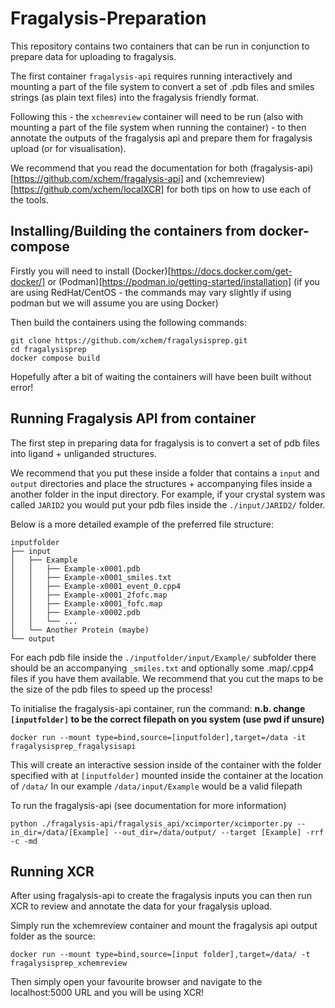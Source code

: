 # Fragalysis-Preparation

This repository contains two containers that can be run in conjunction to prepare data for uploading to fragalysis.

The first container `fragalysis-api` requires running interactively and mounting a part of the file system to convert a set of .pdb files and smiles strings (as plain text files) into the fragalysis friendly format.

Following this - the `xchemreview` container will need to be run (also with mounting a part of the file system when running the container) - to then annotate the outputs of the fragalysis api and prepare them for fragalysis upload (or for visualisation).

We recommend that you read the documentation for both (fragalysis-api)[https://github.com/xchem/fragalysis-api] and (xchemreview)[https://github.com/xchem/localXCR] for both tips on how to use each of the tools.

## Installing/Building the containers from docker-compose

Firstly you will need to install (Docker)[https://docs.docker.com/get-docker/] or (Podman)[https://podman.io/getting-started/installation] (if you are using RedHat/CentOS - the commands may vary slightly if using podman but we will assume you are using Docker)

Then build the containers using the following commands:

```
git clone https://github.com/xchem/fragalysisprep.git
cd fragalysisprep
docker compose build
```

Hopefully after a bit of waiting the containers will have been built without error!

## Running Fragalysis API from container

The first step in preparing data for fragalysis is to convert a set of pdb files into ligand + unliganded structures.

We recommend that you put these inside a folder that contains a `input` and `output` directories and place the structures + accompanying files inside a
another folder in the input directory. For example, if your crystal system was called `JARID2` you would put your pdb files inside the `./input/JARID2/` folder.

Below is a more detailed example of the preferred file structure:

```
inputfolder
├── input
│   ├── Example
│   │   ├── Example-x0001.pdb
│   │   ├── Example-x0001_smiles.txt
│   │   ├── Example-x0001_event_0.cpp4
│   │   ├── Example-x0001_2fofc.map
│   │   ├── Example-x0001_fofc.map
│   │   ├── Example-x0002.pdb
│   │   └── ...
│   └── Another Protein (maybe)
└── output
```

For each pdb file inside the `./inputfolder/input/Example/` subfolder there should be an accompanying `_smiles.txt` and optionally some .map/.cpp4 files if you have them available. We recommend that you cut the maps to be the size of the pdb files to speed up the process!

To initialise the fragalysis-api container, run the command:
**n.b. change `[inputfolder]` to be the correct filepath on you system (use pwd if unsure)**

```
docker run --mount type=bind,source=[inputfolder],target=/data -it fragalysisprep_fragalysisapi
```

This will create an interactive session inside of the container with the folder specified with at `[inputfolder]` mounted inside the container at the location of `/data/`
In our example `/data/input/Example` would be a valid filepath

To run the fragalysis-api (see documentation for more information)

```
python ./fragalysis-api/fragalysis_api/xcimporter/xcimporter.py --in_dir=/data/[Example] --out_dir=/data/output/ --target [Example] -rrf -c -md
```

## Running XCR

After using fragalysis-api to create the fragalysis inputs you can then run XCR to review and annotate the data for your fragalysis upload.

Simply run the xchemreview container and mount the fragalysis api output folder as the source:

```
docker run --mount type=bind,source=[input folder],target=/data/ -t fragalysisprep_xchemreview
```

Then simply open your favourite browser and navigate to the localhost:5000 URL and you will be using XCR!
